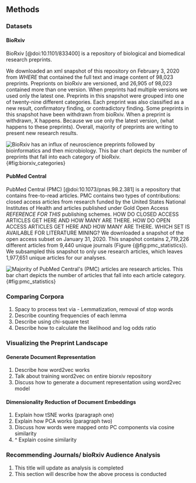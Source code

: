 ## Methods

### Datasets

#### BioRxiv
BioRxiv [@doi:10.1101/833400] is a repository of biological and biomedical research preprints.

We downloaded an xml snapshot of this repository on February 3, 2020 from _WHERE_ that contained the full text and image content of 98,023 preprints.
Preprionts on bioRxiv are versioned, and 26,905 of 98,023 contained more than one version.
When preprints had multiple versions we used only the latest one. 
Preprints in this snapshot were grouped into one of twenty-nine different categories.
Each preprint was also classified as a new result, confirmatory finding, or contradictory finding.
Some preprints in this snapshot have been withdrawn from bioRxiv.
When a preprint is withdrawn, X happens.
Because we use only the latest version, (what happens to these preprints).
Overall, majority of preprints are writing to present new research results.

![
BioRxiv has an influx of neuroscience preprints followed by bioinformatics and then microbiology.
This bar chart depicts the number of preprints that fall into each category of bioRxiv.
](https://raw.githubusercontent.com/greenelab/annorxiver/35d3ea0de3c9c78e3c524736bbaada00928c88fb/biorxiv/exploratory_data_analysis/output/figures/preprint_category.png){#fig:biorxiv_categories}


#### PubMed Central
PubMed Central (PMC) [@doi:10.1073/pnas.98.2.381] is a repository that contains free-to-read articles.
PMC contains two types of contributions: closed access articles from research funded by the United States National Institutes of Health and articles published under Gold Open Access _REFERENCE FOR THIS_ publishing schemes.
HOW DO CLOSED ACCESS ARTICLES GET HERE AND HOW MANY ARE THERE.
HOW DO OPEN ACCESS ARTICLES GET HERE AND HOW MANY ARE THERE.
WHICH SET IS AVAILABLE FOR LITERATURE MINING?
We downloaded a snapshot of the open access subset on January 31, 2020.
This snapshot contains 2,719,226 different articles from 9,440 unique journals (Figure {@fig:pmc_statistics}).
We subsampled this snapshot to only use research articles, which leaves 1,977,651 unique articles for our analyses.

![
Majority of PubMed Central's (PMC) articles are research articles.
This bar chart depicts the number of articles that fall into each article category.
](https://raw.githubusercontent.com/greenelab/annorxiver/35d3ea0de3c9c78e3c524736bbaada00928c88fb/pmc/exploratory_data_analysis/output/figures/article_type.png){#fig:pmc_statistics}

### Comparing Corpora
1. Spacy to process text via - Lemmatization, removal of stop words
2. Describe counting frequencies of each lemma
3. Describe using chi-square test
4. Describe how to calculate the likelihood and log odds ratio

### Visualizing the Preprint Landscape

#### Generate Document Representation
1. Describe how word2vec works
2. Talk about training word2vec on entire biorxiv repository
3. Discuss how to generate a document representation using word2vec model

#### Dimensionality Reduction of Document Embeddings
1. Explain how tSNE works (paragraph one)
2. Explain how PCA works  (paragraph two)
3. Discuss how words were mapped onto PC components via cosine similarity
4. ^ Explain cosine similarity

### Recommending Journals/ bioRxiv Audience Analysis
1. This title will update as analysis is completed
2. This section will describe how the above process is conducted
